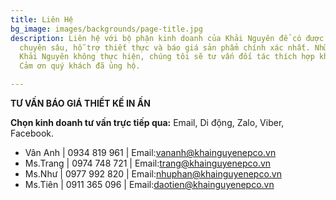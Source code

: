 ```yaml
---
title: Liên Hệ
bg_image: images/backgrounds/page-title.jpg
description: Liên hệ với bộ phận kinh doanh của Khải Nguyên để có được những tư vấn
  chuyên sâu, hỗ trợ thiết thực và báo giá sản phẩm chính xác nhất. Những ấn phẩm
  Khải Nguyên không thực hiện, chúng tôi sẽ tư vấn đối tác thích hợp khách cho bạn.
  Cảm ơn quý khách đã ủng hộ.

---
```

**TƯ VẤN BÁO GIÁ THIẾT KẾ IN ẤN**

**Chọn kinh doanh tư vấn trực tiếp qua:** Email, Di động, Zalo, Viber, Facebook.

* Vân Anh | 0934 819 961 | Email:vananh@khainguyenepco.vn
* Ms.Trang | 0974 748 721 | Email:trang@khainguyenepco.vn
* Ms.Như | 0977 992 820 | Email:nhuphan@khainguyenepco.vn
* Ms.Tiên | 0911 365 096 | Email:daotien@khainguyenepco.vn
